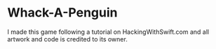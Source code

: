 # Whack-A-Penguin

I made this game following a tutorial on HackingWithSwift.com and all artwork and code is credited to its owner.
